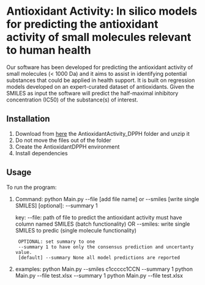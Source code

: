 # Antioxidant Activity: In silico models for predicting the antioxidant activity of small molecules relevant to human health
Our software has been developed for predicting the antioxidant activity of small molecules (< 1000 Da) and it aims to assist in identifying potential substances that could be applied in health support. It is built on regression models developed on an expert-curated dataset of antioxidants.
Given the SMILES as input the software will predict the half-maximal inhibitory concentration (IC50) of the substance(s) of interest.
## Installation
1.	Download from [here](https://github.com/EdoardoVigano/AntioxidantActivity) the AntioxidantActivity_DPPH folder and unzip it
2.	Do not move the files out of the folder
3.	Create the AntioxidantDPPH environment
4.	Install dependencies
## Usage
To run the program:

1. Command:
    python Main.py --file [add file name] or --smiles [write single SMILES] [optional]: --summary 1

    key: 
        --file: path of file to predict the antioxidant activity must have column named SMILES (batch functionality)
        OR
        --smiles: write single SMILES to predic (single molecule functionality)

        OPTIONAL: set summary to one
        --summary 1 to have only the consensus prediction and uncertanty value.
        [default] --summary None all model predictions are reported


2. examples:
    python Main.py --smiles c1ccccc1CCN --summary 1
    python Main.py --file test.xlsx --summary 1
    python Main.py --file test.xlsx 
